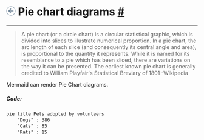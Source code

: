 # [![backward](../../../../icons/backward.png)](../Markdown.md) Pie chart diagrams [#](https://mermaid.js.org/syntax/pie.html#pie-chart-diagrams)
---

> A pie chart (or a circle chart) is a circular statistical graphic, which is divided into slices to illustrate numerical proportion. In a pie chart, the arc length of each slice (and consequently its central angle and area), is proportional to the quantity it represents. While it is named for its resemblance to a pie which has been sliced, there are variations on the way it can be presented. The earliest known pie chart is generally credited to William Playfair's Statistical Breviary of 1801 -Wikipedia

Mermaid can render Pie Chart diagrams.

##### Code:
```
pie title Pets adopted by volunteers
    "Dogs" : 386
    "Cats" : 85
    "Rats" : 15
```

